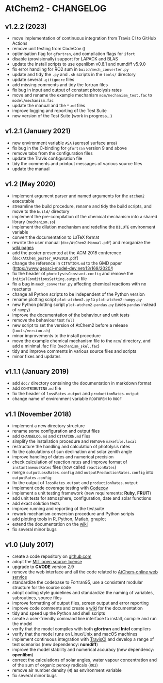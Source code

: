 # AtChem2 - CHANGELOG

## v1.2.2 (2023)

- move implementation of continuous integration from Travis CI to GitHub Actions
- remove unit testing from CodeCov ()
- optimisation flag for `gfortran`, and compilation flags for `ifort`
- disable (provisionally) support for LAPACK and BLAS
- update the install scripts to use  openlibm v0.8.1 and numdiff v5.9.0
- fix error handling for RO2 sum in `build/mech_converter.py`
- update and tidy the `.py` and `.sh` scripts in the `tools/` directory
- update several `.gitignore` files
- add missing comments and tidy the fortran files
- fix bug in input and output of constant photolysis rates
- move and rename the example mechanism `mcm/mechanism_test.fac` to `model/mechanism.fac`
- update the manual and the `*.md` files
- improve logging and reporting of the Test Suite
- new version of the Test Suite (work in progress...)

## v1.2.1 (January 2021)

- new environment variable `ASA` (aerosol surface area)
- fix bug in the C-binding for `gfortran` version 9 and above
- remove tabs from the configuration files
- update the Travis configuration file
- tidy the comments and printout messages of various source files
- update the manual

## v1.2 (May 2020)

- implement argument parser and named arguments for the  `atchem2` executable
- streamline the build procedure, rename and tidy the build scripts, and move to the `build/` directory
- implement the pre-compilation of the chemical mechanism into a shared library (`mechanism.so`)
- implement the dilution mechanism and redefine the `DILUTE` environment variable
- convert the documentation to LaTeX format
- rewrite the user manual (`doc/AtChem2-Manual.pdf`) and reorganize the [wiki pages](https://github.com/AtChem/AtChem2/wiki)
- add the poster presented at the ACM 2018 conference (`doc/AtChem_poster_ACM2018.pdf`)
- change the reference in `CITATION.md` to the GMD paper (https://www.geosci-model-dev.net/13/169/2020/)
- fix the header of `photolysisConstant.config` and remove the `initialConditionsSetting.output` file
- fix a bug in `mech_converter.py` affecting chemical reactions with no reactants
- change all Python scripts to be independent of the Python version
- rename plotting script `plot-atchem2.py` to `plot-atchem2-numpy.py`
- new Python plotting script `plot-atchem2-pandas.py` (uses `pandas` instead of `numpy`)
- improve the documentation of the behaviour and unit tests
- remove the behaviour test `full`
- new script to set the version of AtChem2 before a release (`tools/version.sh`)
- minor improvements to the install procedure
- move the example chemical mechanism file to the `mcm`/ directory, and add a minimal .fac file (`mechanism_skel.fac`)
- tidy and improve comments in various source files and scripts
- minor fixes and updates

## v1.1.1 (January 2019)

- add `doc/` directory containing the documentation in markdown format
- add `CONTRIBUTING.md` file
- fix the header of `lossRates.output` and `productionRates.output`
- change name of environment variable `ROOFOPEN` to `ROOF`

## v1.1 (November 2018)

- implement a new directory structure
- rename some configuration and output files
- add `CHANGELOG.md` and `CITATION.md` files
- simplify the installation procedure and remove `makefile.local`
- restructure the handling and calculation of photolysis rates
- fix the calculations of sun declination and solar zenith angle
- improve handling of dates and numerical precision
- check calculation of reaction rates and improve format of `instantaneousRates` files (now called `reactionRates`)
- merge `outputLossRates.config` and `outputProductionRates.config` into `outputRates.config`
- fix the output of `lossRates.output` and `productionRates.output`
- implement code coverage testing with [Codecov](https://codecov.io/)
- implement a unit testing framework (new requirements: **Ruby**, **FRUIT**)
- add unit tests for atmosphere, configuration, date and solar functions
- add exact solution tests
- improve running and reporting of the testsuite
- rework mechanism conversion procedure and Python scripts
- add plotting tools in R, Python, Matlab, gnuplot
- extend the documentation on the [wiki](https://github.com/AtChem/AtChem2/wiki)
- fix several minor bugs

## v1.0 (July 2017)

- create a code repository on [github.com](https://github.com/)
- adopt the [MIT open source license](https://opensource.org/licenses/MIT)
- upgrade to **CVODE** version 2.9
- remove the web interface and all the code related to [AtChem-online web service](https://atchem.leeds.ac.uk/)
- standardize the codebase to Fortran95, use a consistent modular structure for the source code
- adopt coding style guidelines and standardize the naming of variables, subroutines, source files
- improve formatting of output files, screen output and error reporting
- improve code comments and create a [wiki](https://github.com/AtChem/AtChem2/wiki) for the documentation
- tidy and speed up the Python and shell scripts
- create a user-friendly command line interface to install, compile and run the model
- verify that the model compiles with both **gfortran** and **Intel** compilers
- verify that the model runs on Linux/Unix and macOS machines
- implement continuous integration with [TravisCI](https://travis-ci.org/) and develop a range of test scenarios (new dependency: **numdiff**)
- improve the model stability and numerical accuracy (new dependency: **openlibm**)
- correct the calculations of solar angles, water vapour concentration and of the sum of organic peroxy radicals (`RO2`)
- remove air number density (`M`) as environment variable
- fix several minor bugs
